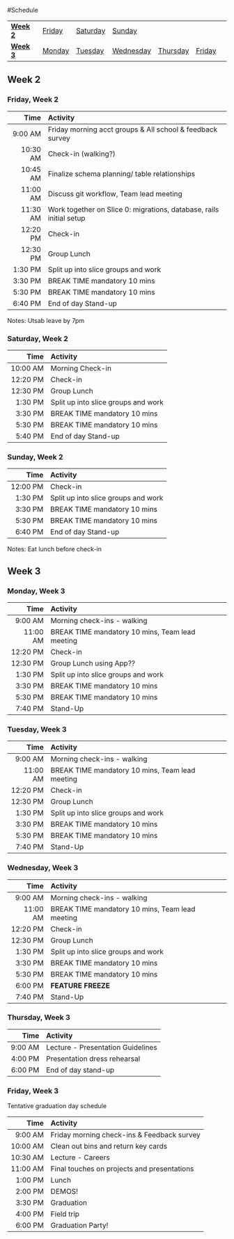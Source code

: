#Schedule
<table>
  <tr>
    <td><a href="#week-2"><b>Week 2</b></a></td>
    <td><a href="#friday-week-2">Friday</a></td>
    <td><a href="#saturday-week-2">Saturday</a></td>
    <td><a href="#sunday-week-2">Sunday</a></td>
  </tr>
  <tr>
    <td><a href="#week-3"><b>Week 3</b></a></td>
    <td><a href="#monday-week-3">Monday</a></td>
    <td><a href="#tuesday-week-3">Tuesday</a></td>
    <td><a href="#wednesday-week-3">Wednesday</a></td>
    <td><a href="#thursday-week-3">Thursday</a></td>
    <td><a href="#friday-week-3">Friday</a></td>
    <td></td>
  </tr>
</table>

## Week 2

### Friday, Week 2

| Time     | Activity
|---------:|:----------------------------
|  9:00 AM | Friday morning acct groups & All school & feedback survey
| 10:30 AM | Check-in (walking?)
| 10:45 AM | Finalize schema planning/ table relationships
| 11:00 AM | Discuss git workflow, Team lead meeting
| 11:30 AM | Work together on Slice 0: migrations, database, rails initial setup
| 12:20 PM | Check-in
| 12:30 PM | Group Lunch
|  1:30 PM | Split up into slice groups and work
|  3:30 PM | BREAK TIME mandatory 10 mins
|  5:30 PM | BREAK TIME mandatory 10 mins
|  6:40 PM | End of day Stand-up

Notes: Utsab leave by 7pm


### Saturday, Week 2

| Time     | Activity
|---------:|:----------------------------
| 10:00 AM | Morning Check-in
| 12:20 PM | Check-in
| 12:30 PM | Group Lunch
|  1:30 PM | Split up into slice groups and work
|  3:30 PM | BREAK TIME mandatory 10 mins
|  5:30 PM | BREAK TIME mandatory 10 mins
|  5:40 PM | End of day Stand-up

### Sunday, Week 2

| Time     | Activity
|---------:|:----------------------------
| 12:00 PM | Check-in
|  1:30 PM | Split up into slice groups and work
|  3:30 PM | BREAK TIME mandatory 10 mins
|  5:30 PM | BREAK TIME mandatory 10 mins
|  6:40 PM | End of day Stand-up

Notes: Eat lunch before check-in

## Week 3

### Monday, Week 3

| Time     | Activity
|---------:|:----------------------------
|  9:00 AM | Morning check-ins - walking
| 11:00 AM | BREAK TIME mandatory 10 mins, Team lead meeting
| 12:20 PM | Check-in
| 12:30 PM | Group Lunch using App??
|  1:30 PM | Split up into slice groups and work
|  3:30 PM | BREAK TIME mandatory 10 mins
|  5:30 PM | BREAK TIME mandatory 10 mins
|  7:40 PM | Stand-Up


### Tuesday, Week 3

| Time     | Activity
|---------:|:----------------------------
|  9:00 AM | Morning check-ins - walking
| 11:00 AM | BREAK TIME mandatory 10 mins, Team lead meeting
| 12:20 PM | Check-in
| 12:30 PM | Group Lunch
|  1:30 PM | Split up into slice groups and work
|  3:30 PM | BREAK TIME mandatory 10 mins
|  5:30 PM | BREAK TIME mandatory 10 mins
|  7:40 PM | Stand-Up


### Wednesday, Week 3

| Time     | Activity
|---------:|:----------------------------
|  9:00 AM | Morning check-ins - walking
| 11:00 AM | BREAK TIME mandatory 10 mins, Team lead meeting
| 12:20 PM | Check-in
| 12:30 PM | Group Lunch
|  1:30 PM | Split up into slice groups and work
|  3:30 PM | BREAK TIME mandatory 10 mins
|  5:30 PM | BREAK TIME mandatory 10 mins
|  6:00 PM | **FEATURE FREEZE**
|  7:40 PM | Stand-Up

### Thursday, Week 3

| Time     | Activity
|---------:|:----------------------------
|  9:00 AM | Lecture - Presentation Guidelines
|  4:00 PM | Presentation dress rehearsal
|  6:00 PM | End of day stand-up

### Friday, Week 3

Tentative graduation day schedule

| Time     | Activity
|---------:|:----------------------------
|  9:00 AM | Friday morning check-ins & Feedback survey
| 10:00 AM | Clean out bins and return key cards
| 10:30 AM | Lecture - Careers
| 11:00 AM | Final touches on projects and presentations
|  1:00 PM | Lunch
|  2:00 PM | DEMOS!
|  3:30 PM | Graduation
|  4:00 PM | Field trip
|  6:00 PM | Graduation Party!